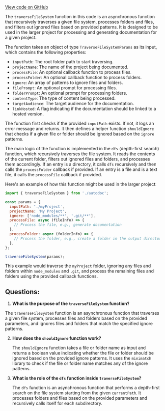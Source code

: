 [View code on GitHub](https://github.com/context-labs/autodoc/src/cli/utils/traverseFileSystem.ts)

The `traverseFileSystem` function in this code is an asynchronous function that recursively traverses a given file system, processes folders and files, and filters out ignored files based on provided patterns. It is designed to be used in the larger project for processing and generating documentation for a given project.

The function takes an object of type `TraverseFileSystemParams` as its input, which contains the following properties:

- `inputPath`: The root folder path to start traversing.
- `projectName`: The name of the project being documented.
- `processFile`: An optional callback function to process files.
- `processFolder`: An optional callback function to process folders.
- `ignore`: An array of patterns to ignore files and folders.
- `filePrompt`: An optional prompt for processing files.
- `folderPrompt`: An optional prompt for processing folders.
- `contentType`: The type of content being processed.
- `targetAudience`: The target audience for the documentation.
- `linkHosted`: A flag indicating if the documentation should be linked to a hosted version.

The function first checks if the provided `inputPath` exists. If not, it logs an error message and returns. It then defines a helper function `shouldIgnore` that checks if a given file or folder should be ignored based on the `ignore` patterns.

The main logic of the function is implemented in the `dfs` (depth-first search) function, which recursively traverses the file system. It reads the contents of the current folder, filters out ignored files and folders, and processes them accordingly. If an entry is a directory, it calls `dfs` recursively and then calls the `processFolder` callback if provided. If an entry is a file and is a text file, it calls the `processFile` callback if provided.

Here's an example of how this function might be used in the larger project:

```javascript
import { traverseFileSystem } from './autodoc';

const params = {
  inputPath: './myProject',
  projectName: 'My Project',
  ignore: ['node_modules/**', '.git/**'],
  processFile: async (fileInfo) => {
    // Process the file, e.g., generate documentation
  },
  processFolder: async (folderInfo) => {
    // Process the folder, e.g., create a folder in the output directory
  },
};

traverseFileSystem(params);
```

This example would traverse the `myProject` folder, ignoring any files and folders within `node_modules` and `.git`, and process the remaining files and folders using the provided callback functions.
## Questions: 
 1. **What is the purpose of the `traverseFileSystem` function?**

   The `traverseFileSystem` function is an asynchronous function that traverses a given file system, processes files and folders based on the provided parameters, and ignores files and folders that match the specified ignore patterns.

2. **How does the `shouldIgnore` function work?**

   The `shouldIgnore` function takes a file or folder name as input and returns a boolean value indicating whether the file or folder should be ignored based on the provided ignore patterns. It uses the `minimatch` library to check if the file or folder name matches any of the ignore patterns.

3. **What is the role of the `dfs` function inside `traverseFileSystem`?**

   The `dfs` function is an asynchronous function that performs a depth-first search on the file system starting from the given `currentPath`. It processes folders and files based on the provided parameters and recursively calls itself for each subdirectory.